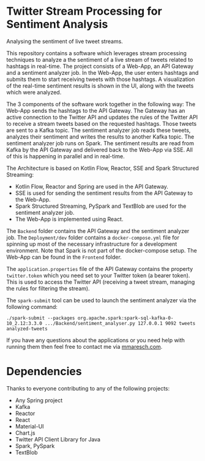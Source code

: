 # Twitter Stream Processing for Sentiment Analysis
Analysing the sentiment of live tweet streams.

This repository contains a software which leverages stream processing techniques to analyze a the sentiment of a live stream of tweets related to hashtags in real-time. The project consists of a Web-App, an API Gateway and a sentiment analyzer job. In the Web-App, the user enters hashtags and submits them to start receiving tweets with those hashtags. A visualization of the real-time sentiment results is shown in the UI, along with the tweets which were analyzed.

The 3 components of the software work together in the following way: The Web-App sends the hashtags to the API Gateway. The Gateway has an active connection to the Twitter API and updates the rules of the Twitter API to receive a stream tweets based on the requested hashtags. Those tweets are sent to a Kafka topic. The sentiment analyzer job reads these tweets, analyzes their sentiment and writes the results to another Kafka topic. The sentiment analyzer job runs on Spark. The sentiment results are read from Kafka by the API Gateway and delivered back to the Web-App via SSE. All of this is happening in parallel and in real-time.

The Architecture is based on Kotlin Flow, Reactor, SSE and Spark Structured Streaming:
- Kotlin Flow, Reactor and Spring are used in the API Gateway.
- SSE is used for sending the sentiment results from the API Gateway to the Web-App.
- Spark Structured Streaming, PySpark and TextBlob are used for the sentiment analyzer job.
- The Web-App is implemented using React.

The `Backend` folder contains the API Gateway and the sentiment analyzer job. The `Deployment/dev` folder contains a `docker-compose.yml` file for spinning up most of the necessary infrastructure for a development environment. Note that Spark is not part of the docker-compose setup. The Web-App can be found in the `Frontend` folder.

The `application.properties` file of the API Gateway contains the property `twitter.token` which you need set to your Twitter token (a bearer token). This is used to access the Twitter API (receiving a tweet stream, managing the rules for filtering the stream).

The `spark-submit` tool can be used to launch the sentiment analyzer via the following command: 

`./spark-submit --packages org.apache.spark:spark-sql-kafka-0-10_2.12:3.3.0 .../Backend/sentiment_analyser.py 127.0.0.1 9092 tweets analyzed-tweets`

If you have any questions about the applications or you need help with running them then feel free to contact me via [mmaresch.com](http://mmaresch.com).

# Dependencies
Thanks to everyone contributing to any of the following projects:
- Any Spring project
- Kafka
- Reactor
- React
- Material-UI
- Chart.js
- Twitter API Client Library for Java
- Spark, PySpark
- TextBlob

